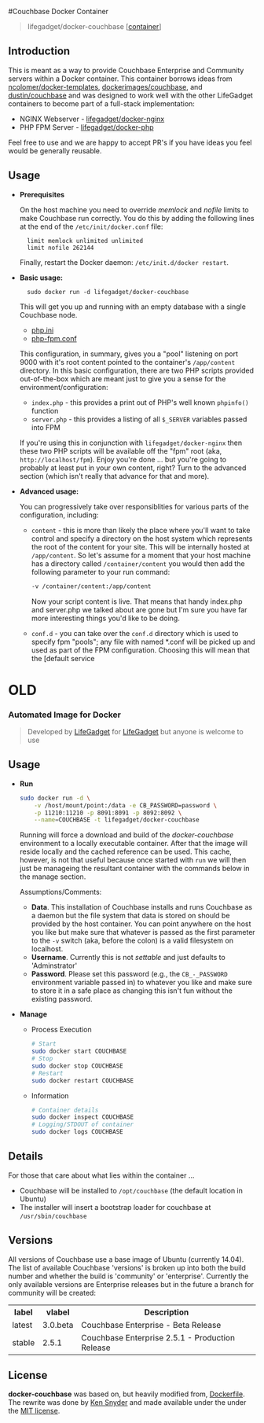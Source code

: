 #Couchbase Docker Container
> lifegadget/docker-couchbase [[container](https://registry.hub.docker.com/u/lifegadget/docker-couchbase/)]

## Introduction

This is meant as a way to provide Couchbase Enterprise and Community servers within a Docker container. This container borrows ideas from  [ncolomer/docker-templates](https://github.com/ncolomer/docker-templates), [dockerimages/couchbase](), and [dustin/couchbase](https://gist.github.com/dustin/6605182) and was designed to work well with the other LifeGadget containers to become part of a full-stack implementation:

- NGINX Webserver - [lifegadget/docker-nginx](https://github.com/lifegadget/docker-nginx)
- PHP FPM Server - [lifegadget/docker-php](https://github.com/lifegadget/docker-php)

Feel free to use and we are happy to accept PR's if you have ideas you feel would be generally reusable.

## Usage ##


- **Prerequisites**

	On the host machine you need to override *memlock* and *nofile* limits to make Couchbase run correctly. You do this by adding the following lines at the end of the `/etc/init/docker.conf` file:

		limit memlock unlimited unlimited
		limit nofile 262144

	Finally, restart the Docker daemon: `/etc/init.d/docker restart`.

- **Basic usage:**
	
		sudo docker run -d lifegadget/docker-couchbase

	This will get you up and running with an empty database with a single Couchbase node. 

	- [php.ini](https://github.com/lifegadget/docker-php/blob/master/resources/php.ini)
	- [php-fpm.conf](https://github.com/lifegadget/docker-php/blob/master/resources/php-fpm.conf)

	This configuration, in summary, gives you a "pool" listening on port 9000 with it's root content pointed to the container's `/app/content` directory. In this basic configuration, there are two PHP scripts provided out-of-the-box which are meant just to give you a sense for the environment/configuration:

	- `index.php` - this provides a print out of PHP's well known `phpinfo()` function
	- `server.php` - this provides a listing of all `$_SERVER` variables passed into FPM

	If you're using this in conjunction with `lifegadget/docker-nginx` then these two PHP scripts will be available off the "fpm" root (aka, `http://localhost/fpm`). Enjoy you're done ... but you're going to probably at least put in your own content, right? Turn to the advanced section (which isn't really that advance for that and more).

- **Advanced usage:**

	You can progressively take over responsiblities for various parts of the configuration, including:

	- `content` - this is more than likely the place where you'll want to take control and specify a directory on the host system which represents the root of the content for your site. This will be internally hosted at `/app/content`. So let's assume for a moment that your host machine has a directory called `/container/content` you would then add the following parameter to your run command:
	
		````bash
		-v /container/content:/app/content
		````

		Now your script content is live. That means that handy index.php and server.php we talked about are gone but I'm sure you have far more interesting things you'd like to be doing. 
	
	- `conf.d` - you can take over the `conf.d` directory which is used to specify fpm "pools"; any file with named *.conf will be picked up and used as part of the FPM configuration. Choosing this will mean that the [default service


# OLD #
### Automated Image for Docker

> Developed by [LifeGadget](http://lifegadget.co) for [LifeGadget](http://lifegadget.co) but anyone is welcome to use

## Usage ##

- **Run**

	````bash
	sudo docker run -d \
		-v /host/mount/point:/data -e CB_PASSWORD=password \
		-p 11210:11210 -p 8091:8091 -p 8092:8092 \
		--name=COUCHBASE -t lifegadget/docker-couchbase
	````

	Running will force a download and build of the *docker-couchbase* environment to a locally executable container. After that the image will reside locally and the cached reference can be used. This cache, however, is not that useful because once started with `run` we will then just be manageing the resultant container with the commands below in the manage section.

	Assumptions/Comments:

	- 	**Data**. This installation of Couchbase installs and runs Couchbase as a daemon but the file system that data is stored on should be provided by the host container. You can point anywhere on the host you like but make sure that whatever is passed as the first parameter to the `-v` switch (aka, before the colon) is a valid filesystem on localhost.
	- 	**Username**. Currently this is not *settable* and just defaults to 'Adminstrator'
	- 	**Password**. Please set this password (e.g., the `CB_-_PASSWORD` environment variable passed in) to whatever you like and make sure to store it in a safe place as changing this isn't fun without the existing password.

- **Manage**

	- Process Execution	

		````bash
		# Start
		sudo docker start COUCHBASE
		# Stop
		sudo docker stop COUCHBASE
		# Restart
		sudo docker restart COUCHBASE
		````

	- Information

		````bash
		# Container details
		sudo docker inspect COUCHBASE
		# Logging/STDOUT of container
		sudo docker logs COUCHBASE
		````

## Details ##

For those that care about what lies within the container ...

- Couchbase will be installed to `/opt/couchbase` (the default location in Ubuntu)
- The installer will insert a bootstrap loader for couchbase at `/usr/sbin/couchbase`

 
## Versions ##

All versions of Couchbase use a base image of Ubuntu (currently 14.04). The list of available Couchbase 'versions' is broken up into both the build number and whether the build is 'community' or 'enterprise'. Currently the only available versions are Enterprise releases but in the future a branch for community will be created:

<table>
	<tr>
		<th>label</th>
		<th>vlabel</th>
		<th>Description</th>
	</tr>
	<tr>
		<td>latest</td>
		<td>3.0.beta</td>
		<td>Couchbase Enterprise - Beta Release</td>
   </tr>
	<tr>
		<td>stable</td>
		<td>2.5.1</td>
		<td>Couchbase Enterprise 2.5.1 - Production Release</td>
   </tr>
</table>

## License

**docker-couchbase** was based on, but heavily modified from, [Dockerfile](https://gist.github.com/dustin/6605182). The rewrite was done by [Ken Snyder](http://ken.net) and made available under the under the [MIT license](https://github.com/broccolijs/broccoli/blob/master/LICENSE.md).